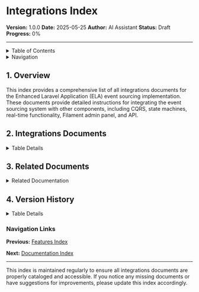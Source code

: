 # Integrations Index

**Version:** 1.0.0
**Date:** 2025-05-25
**Author:** AI Assistant
**Status:** Draft
**Progress:** 0%

---

<details>
<summary>Table of Contents</summary>

- [1. Overview](#1-overview)
- [2. Integrations Documents](#2-integrations-documents)
- [3. Related Documents](#3-related-documents)
- [4. Version History](#4-version-history)

</details>

<details>
<summary>Navigation</summary>

**Main:**
[Home](../../../000-readme.md) |
[Documentation Index](../../../000-index.md) |
[Implementation Plan Index](../../000-index.md) |
[Event Sourcing Index](../000-index.md)

**You are here:**
[Home](../../../000-readme.md) >
[Documentation Index](../../../000-index.md) >
[Implementation Plan Index](../../000-index.md) >
[Event Sourcing Index](../000-index.md) >
**Integrations Index**

</details>

## 1. Overview

This index provides a comprehensive list of all integrations documents for the Enhanced Laravel Application (ELA) event sourcing implementation. These documents provide detailed instructions for integrating the event sourcing system with other components, including CQRS, state machines, real-time functionality, Filament admin panel, and API.

## 2. Integrations Documents

<details>
<summary>Table Details</summary>

| Document | Description |
| --- | --- |
| [010-cqrs-integration.md](./010-cqrs-integration.md) | Integration of Command Query Responsibility Segregation (CQRS) with event sourcing |
| [020-state-machine-integration.md](./020-state-machine-integration.md) | Integration of state machines with event sourcing |
| [030-real-time-integration.md](./030-real-time-integration.md) | Integration of real-time functionality with event sourcing |
| [040-filament-integration.md](./040-filament-integration.md) | Integration of Filament admin panel with event sourcing |
| [050-api-integration.md](./050-api-integration.md) | Integration of API with event sourcing |

</details>

## 3. Related Documents

<details>
<summary>Related Documentation</summary>

| Document | Description |
| --- | --- |
| [Event Sourcing Overview](../010-overview.md) | Overview of event sourcing implementation |
| [CQRS Configuration](../../030-core-components/030-cqrs-configuration.md) | Configuration of CQRS that is integrated with event sourcing |
| [Filament Configuration](../../030-core-components/040-filament-configuration.md) | Configuration of Filament that is integrated with event sourcing |
| [API Documentation](../../030-core-components/050-api-documentation.md) | Documentation for the API that is integrated with event sourcing |
| [Event Sourcing State Machines](../080-state-machines.md) | State machines that are integrated with event sourcing |
| [Features Index](../110-features/000-index.md) | Features that are integrated with other components |

</details>

## 4. Version History

<details>
<summary>Table Details</summary>

| Version | Date | Changes | Author |
| --- | --- | --- | --- |
| 1.0.0 | 2025-05-25 | Initial version | AI Assistant |

</details>

### Navigation Links

**Previous:** [Features Index](../110-features/000-index.md)

**Next:** [Documentation Index](../../110-documentation/000-index.md)

---

This index is maintained regularly to ensure all integrations documents are properly cataloged and accessible. If you notice any missing documents or have suggestions for improvements, please update this index accordingly.
